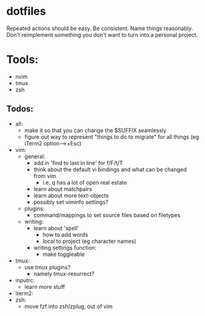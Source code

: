 # dotfiles
Repeated actions should be easy.
Be consistent.
Name things reasonably.
Don't reimplement something you don't want to turn into a personal project.

# Tools:
- nvim
- tmux
- zsh

## Todos:
- all:
	- make it so that you can change the $SUFFIX seamlessly
	- figure out way to represent "things to do to migrate" for all things (eg iTerm2 option-->+Esc)
- vim:
	- general:
		- add in 'find to last in line' for f/F/t/T
		- think about the default vi bindings and what can be changed from vim
			- i.e. q has a lot of open real estate
		- learn about matchpairs
		- learn about more text-objects
		- possibly set viminfo settings?
	- plugins:
		- command/mappings to set source files based on filetypes
	- writing:
		- learn about 'spell'
			- how to add words
			- local to project (eg character names)
		- writing settings function:
			- make toggleable
- tmux:
	- use tmux plugins?
		- namely tmux-resurrect?
- inputrc:
	- learn more stuff
- iterm2:
- zsh:
	- move fzf into zsh/zplug, out of vim
